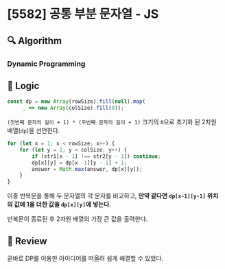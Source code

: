 # [5582] 공통 부분 문자열 - JS

## :mag: Algorithm

### Dynamic Programming

## :round_pushpin: Logic

```js
const dp = new Array(rowSize).fill(null).map(
     _ => new Array(colSize).fill(0));
```

`(첫번째 문자의 길이 + 1) * (두번째 문자의 길이 + 1)` 크기의 `0`으로 초기화 된 2차원 배열(`dp`)을 선언한다.

```js
for (let x = 1; x < rowSize; x++) {
    for (let y = 1; y < colSize; y++) {
        if (str1[x - 1] !== str2[y - 1]) continue;
        dp[x][y] = dp[x -1][y - 1] + 1;
        answer = Math.max(answer, dp[x][y]);
    }
}
```

이중 반복문을 통해 두 문자열의 각 문자를 비교하고, **만약 같다면 `dp[x-1][y-1]` 위치의 값에 1을 더한 값을 `dp[x][y]`에 넣는다.**

반복문이 종료된 후 2차원 배열의 가장 큰 값을 출력한다.

## :memo: Review

곧바로 DP를 이용한 아이디어를 떠올려 쉽게 해결할 수 있었다.